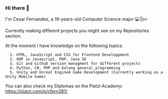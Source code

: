 ### Hi there 👋

I'm Cesar Fernandez, a 19-years-old Computer Science major 💻🗒️✏️

Currently making different projects you might see on my Repositories section.

At the moment I have knowledge on the following topics:
```
  1. HTML, JavaScript and CSS for Frontend Developpment
  2. OOP in Javascript, PHP, Java SE
  3. Git and Github version managment for different projects
  4. Python, C#, PHP and Golang general programming
  5. Unity and Unreal Engine4 Game Development (Currently working on a Unity Mobile Game)
```

You can also check my Diplomas on the Platzi Academy: https://platzi.com/p/cfern381/

